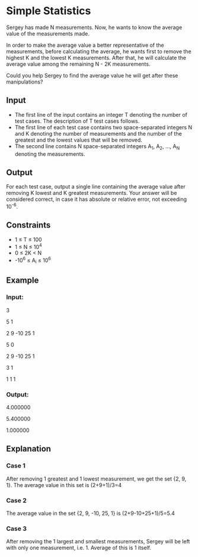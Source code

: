 # Simple Statistics

Sergey has made N measurements. Now, he wants to know the average value of the measurements made.

In order to make the average value a better representative of the measurements, before calculating the average, he wants first to remove 
the highest K and the lowest K measurements. After that, he will calculate the average value among the remaining N - 2K measurements.

Could you help Sergey to find the average value he will get after these manipulations?

## Input

- The first line of the input contains an integer T denoting the number of test cases. The description of T test cases follows.
- The first line of each test case contains two space-separated integers N and K denoting the number of 
measurements and the number of the greatest and the lowest values that will be removed.
- The second line contains N space-separated integers A<sub>1</sub>, A<sub>2</sub>, ..., A<sub>N</sub> denoting the measurements.

## Output

For each test case, output a single line containing the average value after removing K lowest and K greatest measurements.
Your answer will be considered correct, in case it has absolute or relative error, not exceeding 10<sup>-6</sup>.

## Constraints

- 1 ≤ T ≤ 100
- 1 ≤ N ≤ 10<sup>4</sup>
- 0 ≤ 2K < N
- -10<sup>6</sup> ≤ A<sub>i</sub> ≤ 10<sup>6</sup>

## Example

### Input:

3

5 1

2 9 -10 25 1

5 0

2 9 -10 25 1

3 1

1 1 1

### Output:

4.000000

5.400000

1.000000

## Explanation

### Case 1

After removing 1 greatest and 1 lowest measurement, we get the set {2, 9, 1}. The average value in this set is (2+9+1)/3=4

### Case 2

The average value in the set {2, 9, -10, 25, 1} is (2+9-10+25+1)/5=5.4

### Case 3

After removing the 1 largest and smallest measurements, Sergey will be left with only one measurement, i.e. 1. Average of this is 1 itself.
